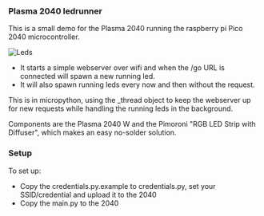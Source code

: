 ### Plasma 2040 ledrunner
This is a small demo for the Plasma 2040 running the raspberry pi Pico 2040 microcontroller.

![Leds](demo.gif) 

- It starts a simple webserver over wifi and when the <ip>/go URL is connected will spawn a new running led. 
- It will also spawn running leds every now and then without the request.

This is in micropython, using the _thread object to keep the webserver up for new requests while handling the running leds in the background.

Components are the Plasma 2040 W and the Pimoroni "RGB LED Strip with Diffuser", which makes an easy no-solder solution. 

### Setup
To set up: 
- Copy the credentials.py.example to credentials.py, set your SSID/credential and upload it to the 2040
- Copy the main.py to the 2040

